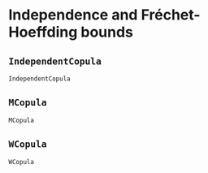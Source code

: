 # Independence and Fréchet-Hoeffding bounds

## `IndependentCopula`
```@docs
IndependentCopula
```

## `MCopula`
```@docs
MCopula
```

## `WCopula`
```@docs
WCopula
```